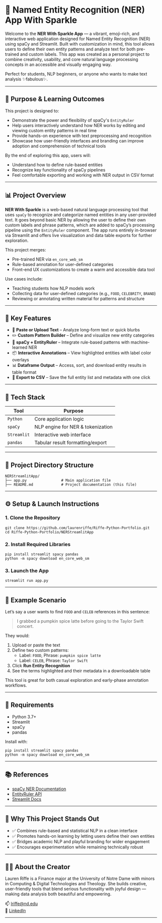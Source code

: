 # 💖 Named Entity Recognition (NER) App With Sparkle

Welcome to the **NER With Sparkle App** — a vibrant, emoji-rich, and interactive web application designed for Named Entity Recognition (NER) using spaCy and Streamlit. Built with customization in mind, this tool allows users to define their own entity patterns and analyze text for both pre-trained and custom labels. This app was created as a personal project to combine creativity, usability, and core natural language processing concepts in an accessible and visually engaging way.

Perfect for students, NLP beginners, or anyone who wants to make text analysis ✨fabulous✨.

---

## 🧠 Purpose & Learning Outcomes

This project is designed to:
- Demonstrate the power and flexibility of spaCy's `EntityRuler`
- Help users interactively understand how NER works by editing and viewing custom entity patterns in real time
- Provide hands-on experience with text preprocessing and recognition
- Showcase how user-friendly interfaces and branding can improve adoption and comprehension of technical tools

By the end of exploring this app, users will:
- Understand how to define rule-based entities
- Recognize key functionality of spaCy pipelines
- Feel comfortable exporting and working with NER output in CSV format

---

## 📊 Project Overview

**NER With Sparkle** is a web-based natural language processing tool that uses `spaCy` to recognize and categorize named entities in any user-provided text. It goes beyond basic NER by allowing the user to define their own custom labels and phrase patterns, which are added to spaCy’s processing pipeline using the `EntityRuler` component. The app runs entirely in-browser via Streamlit and offers live visualization and data table exports for further exploration.

This project merges:
- Pre-trained NER via `en_core_web_sm`
- Rule-based annotation for user-defined categories
- Front-end UX customizations to create a warm and accessible data tool

Use cases include:
- Teaching students how NLP models work
- Collecting data for user-defined categories (e.g., `FOOD`, `CELEBRITY`, `BRAND`)
- Reviewing or annotating written material for patterns and structure

---

## 🎯 Key Features

- 📝 **Paste or Upload Text** – Analyze long-form text or quick blurbs
- ✏️ **Custom Pattern Builder** – Define and visualize new entity categories
- 🧠 **spaCy + EntityRuler** – Integrate rule-based patterns with machine-learned NER
- 📦 **Interactive Annotations** – View highlighted entities with label color overlays
- 📊 **Dataframe Output** – Access, sort, and download entity results in table format
- 💾 **Export to CSV** – Save the full entity list and metadata with one click

---

## 🧰 Tech Stack

| Tool        | Purpose                            |
|-------------|------------------------------------|
| `Python`    | Core application logic              |
| `spaCy`     | NLP engine for NER & tokenization   |
| `Streamlit` | Interactive web interface           |
| `pandas`    | Tabular result formatting/export    |

---

## 📁 Project Directory Structure

```
NERStreamlitApp/
├── app.py                # Main application file
├── README.md             # Project documentation (this file)
```

---

## ⚙️ Setup & Launch Instructions

### 1. Clone the Repository
```
git clone https://github.com/laurenriffe/Riffe-Python-Portfolio.git
cd Riffe-Python-Portfolio/NERStreamlitApp
```

### 2. Install Required Libraries
```
pip install streamlit spacy pandas
python -m spacy download en_core_web_sm
```

### 3. Launch the App
```
streamlit run app.py
```

---

## 🧪 Example Scenario

Let’s say a user wants to find `FOOD` and `CELEB` references in this sentence:

> I grabbed a pumpkin spice latte before going to the Taylor Swift concert.

They would:
1. Upload or paste the text
2. Define two custom patterns:
   - Label: `FOOD`, Phrase: `pumpkin spice latte`
   - Label: `CELEB`, Phrase: `Taylor Swift`
3. Click **Run Entity Recognition**
4. See the terms highlighted and their metadata in a downloadable table

This tool is great for both casual exploration and early-phase annotation workflows.

---

## 📌 Requirements
- Python 3.7+
- Streamlit
- spaCy
- pandas

Install with:
```
pip install streamlit spacy pandas
python -m spacy download en_core_web_sm
```

---

## 📚 References
- [spaCy NER Documentation](https://spacy.io/usage/linguistic-features#named-entities)
- [EntityRuler API](https://spacy.io/api/entityruler)
- [Streamlit Docs](https://docs.streamlit.io/)

---

## 🌟 Why This Project Stands Out
- ✅ Combines rule-based and statistical NLP in a clean interface
- ✅ Promotes hands-on learning by letting users define their own entities
- ✅ Bridges academic NLP and playful branding for wider engagement
- ✅ Encourages experimentation while remaining technically robust

---

## 👩‍💻 About the Creator

Lauren Riffe is a Finance major at the University of Notre Dame with minors in Computing & Digital Technologies and Theology. She builds creative, user-friendly tools that blend serious functionality with joyful design — making data analysis both beautiful and empowering.

📫 [lriffe@nd.edu](mailto:lriffe@nd.edu)  
🔗 [LinkedIn](https://www.linkedin.com/in/lauren-riffe)

---
